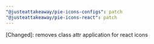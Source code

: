 ```yaml
---
"@justeattakeaway/pie-icons-configs": patch
"@justeattakeaway/pie-icons-react": patch
---
```


[Changed]: removes class attr application for react icons
